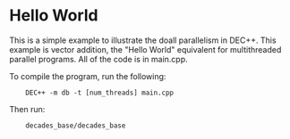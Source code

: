 # Hello World

This is a simple example to illustrate the doall parallelism in DEC++. This example is vector addition, the "Hello World" equivalent for multithreaded parallel programs. All of the code is in main.cpp.

To compile the program, run the following:

        DEC++ -m db -t [num_threads] main.cpp
        
Then run:

        decades_base/decades_base
